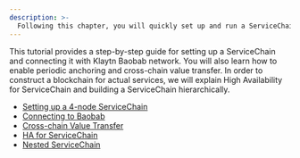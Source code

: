 ```yaml
---
description: >-
  Following this chapter, you will quickly set up and run a ServiceChain, an independent blockchain connected to the Klaytn testnet.
---
```


This tutorial provides a step-by-step guide for setting up a ServiceChain and connecting it with Klaytn Baobab network.
You will also learn how to enable periodic anchoring and cross-chain value transfer.
In order to construct a blockchain for actual services, we will explain High Availability for ServiceChain and building a ServiceChain hierarchically.

- [Setting up a 4-node ServiceChain](./4nodes-setup-guide.md)
- [Connecting to Baobab](./en-scn-connection.md)
- [Cross-chain Value Transfer](./value-transfer.md)
- [HA for ServiceChain](./ha-for-sc.md)
- [Nested ServiceChain](./nested-sc.md)